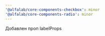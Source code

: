 ```yaml
---
'@alfalab/core-components-checkbox': minor
'@alfalab/core-components-radio': minor
---
```


Добавлен проп labelProps
